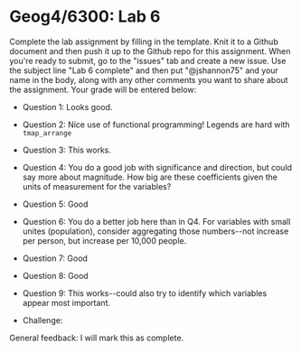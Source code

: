 # Geog4/6300: Lab 6

Complete the lab assignment by filling in the template. Knit it to a Github document and then push it up to the Github repo for this assignment. When you're ready to submit, go to the "issues" tab and create a new issue. Use the subject line "Lab 6 complete" and then put "@jshannon75" and your name in the body, along with any other comments you want to share about the assignment. Your grade will be entered below:

* Question 1: Looks good.<p>
* Question 2: Nice use of functional programming! Legends are hard with `tmap_arrange`<p>
* Question 3: This works.<p>
* Question 4: You do a good job with significance and direction, but could say more about magnitude. How big are these coefficients given the units of measurement for the variables?<p>
* Question 5: Good<p>
* Question 6: You do a better job here than in Q4. For variables with small unites (population), consider aggregating those numbers--not increase per person, but increase per 10,000 people.<p>
* Question 7: Good<p>
* Question 8: Good<p>
* Question 9: This works--could also try to identify which variables appear most important.<p>
* Challenge: <p>
<p>
General feedback: I will mark this as complete.
